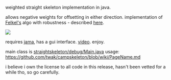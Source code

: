 weighted straight skeleton implementation in java.

allows negative weights for offsetting in either direction. implementation of [Felkel's](http://www.dma.fi.upm.es/mabellanas/tfcs/skeleton/html/documentacion/Straight%20Skeletons%20Implementation.pdf) algo with robustness - described [here](http://twak.blogspot.com/2009/05/engineering-weighted-straight-skeleton.html).

[![](http://farm5.static.flickr.com/4006/4709590538_76e5c9ce6f.jpg)](http://www.flickr.com/photos/twak/4709590538/)



requires [jama](http://math.nist.gov/javanumerics/jama/), has a gui interface. [video](http://www.youtube.com/watch?v=2twcln3_7Y8). enjoy.

main class is [straightskeleton/debug/Main.java](http://campskeleton.googlecode.com/svn/trunk/src/straightskeleton/debug/Main.java)
usage: https://github.com/twak/campskeleton/blob/wiki/PageName.md

i believe i own the license to all code in this release, hasn't been vetted for a while tho, so go carefully.
